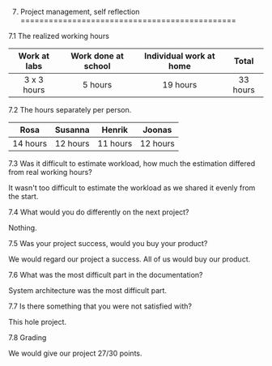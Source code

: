 7. Project management, self reflection
==============================================

7.1 The realized working hours

|Work at labs|Work done at school|Individual work at home|Total   |
|:----------:|:-----------------:|:---------------------:|:------:|
|3 x 3 hours |5 hours            |19 hours               |33 hours|

7.2 The hours separately per person.

|Rosa    |Susanna |Henrik  |Joonas  |
|:------:|:------:|:------:|:------:|
|14 hours|12 hours|11 hours|12 hours|

7.3 Was it difficult to estimate workload, how much the estimation differed from real working hours?

  It wasn't too difficult to estimate the workload as we shared it evenly from the start.

7.4 What would you do differently on the next project?

  Nothing.

7.5 Was your project success, would you buy your product?

  We would regard our project a success. All of us would buy our product.

7.6 What was the most difficult part in the documentation? 

  System architecture was the most difficult part.

7.7 Is there something that you were not satisfied with?

  This hole project.

7.8 Grading

  We would give our project 27/30 points.

